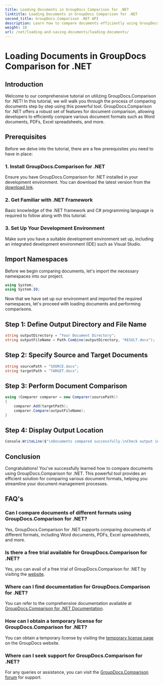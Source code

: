 ```yaml
---
title: Loading Documents in GroupDocs Comparison for .NET
linktitle: Loading Documents in GroupDocs Comparison for .NET
second_title: GroupDocs.Comparison .NET API
description: Learn how to compare documents efficiently using GroupDocs.Comparison for .NET. Streamline your document management processes.
weight: 10
url: /net/loading-and-saving-documents/loading-documents/
---
```


# Loading Documents in GroupDocs Comparison for .NET

## Introduction
Welcome to our comprehensive tutorial on utilizing GroupDocs.Comparison for .NET! In this tutorial, we will walk you through the process of comparing documents step by step using this powerful tool. GroupDocs.Comparison for .NET offers a robust set of features for document comparison, allowing developers to efficiently compare various document formats such as Word documents, PDFs, Excel spreadsheets, and more.
## Prerequisites
Before we delve into the tutorial, there are a few prerequisites you need to have in place:
### 1. Install GroupDocs.Comparison for .NET
Ensure you have GroupDocs.Comparison for .NET installed in your development environment. You can download the latest version from the [download link](https://releases.groupdocs.com/comparison/net/).
### 2. Get Familiar with .NET Framework
Basic knowledge of the .NET framework and C# programming language is required to follow along with this tutorial.
### 3. Set Up Your Development Environment
Make sure you have a suitable development environment set up, including an integrated development environment (IDE) such as Visual Studio.

## Import Namespaces
Before we begin comparing documents, let's import the necessary namespaces into our project.

```csharp
using System;
using System.IO;
```

Now that we have set up our environment and imported the required namespaces, let's proceed with loading documents and performing comparisons.
## Step 1: Define Output Directory and File Name
```csharp
string outputDirectory = "Your Document Directory";
string outputFileName = Path.Combine(outputDirectory, "RESULT.docx");
```
## Step 2: Specify Source and Target Documents
```csharp
string sourcePath = "SOURCE.docx";
string targetPath = "TARGET.docx";
```
## Step 3: Perform Document Comparison
```csharp
using (Comparer comparer = new Comparer(sourcePath))
{
    comparer.Add(targetPath);
    comparer.Compare(outputFileName);
}
```
## Step 4: Display Output Location
```csharp
Console.WriteLine($"\nDocuments compared successfully.\nCheck output in {outputDirectory}.");
```

## Conclusion
Congratulations! You've successfully learned how to compare documents using GroupDocs.Comparison for .NET. This powerful tool provides an efficient solution for comparing various document formats, helping you streamline your document management processes.
## FAQ's
### Can I compare documents of different formats using GroupDocs.Comparison for .NET?
Yes, GroupDocs.Comparison for .NET supports comparing documents of different formats, including Word documents, PDFs, Excel spreadsheets, and more.
### Is there a free trial available for GroupDocs.Comparison for .NET?
Yes, you can avail of a free trial of GroupDocs.Comparison for .NET by visiting the [website](https://releases.groupdocs.com/).
### Where can I find documentation for GroupDocs.Comparison for .NET?
You can refer to the comprehensive documentation available at [GroupDocs.Comparison for .NET Documentation](https://tutorials.groupdocs.com/comparison/net/).
### How can I obtain a temporary license for GroupDocs.Comparison for .NET?
You can obtain a temporary license by visiting the [temporary license page](https://purchase.groupdocs.com/temporary-license/) on the GroupDocs website.
### Where can I seek support for GroupDocs.Comparison for .NET?
For any queries or assistance, you can visit the [GroupDocs.Comparison forum](https://forum.groupdocs.com/c/comparison/12) for support.
